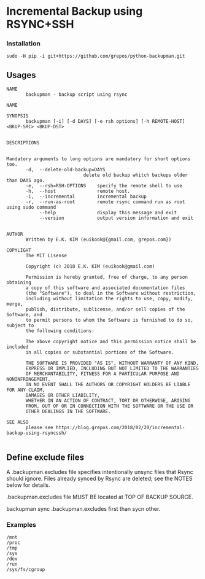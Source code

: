 # Incremental Backup using RSYNC+SSH

### Installation
```
sudo -H pip -i git+https://github.com/grepos/python-backupman.git

```

## Usages

```
NAME
       backupman - backup script using rsync

NAME
   
SYNOPSIS
       backupman [-i] [-d DAYS] [-e rsh options] [-h REMOTE-HOST] <BKUP-SRC> <BKUP-DST> 


DESCRIPTIONS
       

Mandatory arguments to long options are mandatory for short options too.
       -d,  --delete-old-backup=DAYS
                            delete old backup whitch backups older than DAYS ago.
       -e,  --rsh=RSH-OPTIONS    specify the remote shell to use
       -h,  --host               remote host.
       -i,  --incremental        incremental backup
       -r,  --run-as-root        remote rsync command run as root using sudo command
            --help               display this message and exit
            --version            output version information and exit


AUTHOR
       Written by E.K. KIM (euikook@{gmail.com, grepos.com}) 

COPYLIGHT
       The MIT Lisense

       Copyright (c) 2018 E.K. KIM (euikook@gmail.com)

       Permission is hereby granted, free of charge, to any person obtaining 
       a copy of this software and associated documentation files 
       (the "Software"), to deal in the Software without restriction, 
       including without limitation the rights to use, copy, modify, merge, 
       publish, distribute, sublicense, and/or sell copies of the Software, and
       to permit persons to whom the Software is furnished to do so, subject to 
       the following conditions:

       The above copyright notice and this permission notice shall be included 
       in all copies or substantial portions of the Software.

       THE SOFTWARE IS PROVIDED "AS IS", WITHOUT WARRANTY OF ANY KIND, 
       EXPRESS OR IMPLIED, INCLUDING BUT NOT LIMITED TO THE WARRANTIES 
       OF MERCHANTABILITY, FITNESS FOR A PARTICULAR PURPOSE AND NONINFRINGEMENT. 
       IN NO EVENT SHALL THE AUTHORS OR COPYRIGHT HOLDERS BE LIABLE FOR ANY CLAIM, 
       DAMAGES OR OTHER LIABILITY,
       WHETHER IN AN ACTION OF CONTRACT, TORT OR OTHERWISE, ARISING
       FROM, OUT OF OR IN CONNECTION WITH THE SOFTWARE OR THE USE OR
       OTHER DEALINGS IN THE SOFTWARE.

SEE ALSO
       please see https://blog.grepos.com/2018/02/20/incremental-backup-using-rsyncssh/
        
```


## Define exclude files

A .backupman.excludes file specifies intentionally unsync files that Rsync should ignore.
Files already synced by Rsync are deleted; see the NOTES below for details.

.backupman.excludes file MUST BE located at TOP OF BACKUP SOURCE.

backupman sync .backupman.excludes first than sycn other.

### Examples

```
/mnt
/proc
/tmp
/sys
/dev
/run
/sys/fs/cgroup
```
